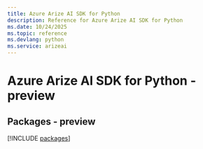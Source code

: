 ```yaml
---
title: Azure Arize AI SDK for Python
description: Reference for Azure Arize AI SDK for Python
ms.date: 10/24/2025
ms.topic: reference
ms.devlang: python
ms.service: arizeai
---
```

# Azure Arize AI SDK for Python - preview
## Packages - preview
[!INCLUDE [packages](arize-ai-index.md)]